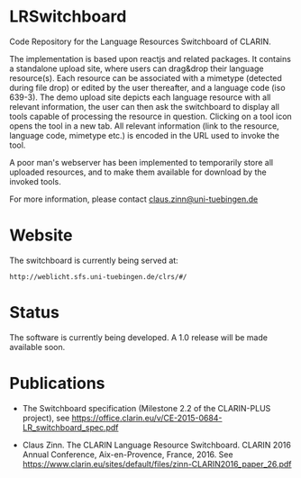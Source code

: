 # LRSwitchboard
Code Repository for the Language Resources Switchboard of CLARIN.

The implementation is based upon reactjs and related packages. It contains a standalone upload site,
where users can drag&drop their language resource(s). Each resource can be associated with a
mimetype (detected during file drop) or edited by the user thereafter, and a language code (iso
639-3). The demo upload site depicts each language resource with all relevant information, the user
can then ask the switchboard to display all tools capable of processing the resource in question.
Clicking on a tool icon opens the tool in a new tab. All relevant information (link to the
resource, language code, mimetype etc.) is encoded in the URL used to invoke the tool.

A poor man's webserver has been implemented to temporarily store all uploaded resources, and to
make them available for download by the invoked tools.

For more information, please contact claus.zinn@uni-tuebingen.de

# Website

The switchboard is currently being served at:

```http://weblicht.sfs.uni-tuebingen.de/clrs/#/ ```


# Status
The software is currently being developed. A 1.0 release will be made available soon.

# Publications

- The Switchboard specification (Milestone 2.2 of the CLARIN-PLUS project), see https://office.clarin.eu/v/CE-2015-0684-LR_switchboard_spec.pdf

- Claus Zinn. The CLARIN Language Resource Switchboard. CLARIN 2016 Annual Conference, Aix-en-Provence, France, 2016.
See https://www.clarin.eu/sites/default/files/zinn-CLARIN2016_paper_26.pdf



